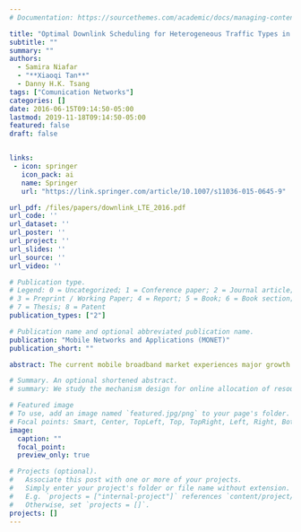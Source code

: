 ```yaml
---
# Documentation: https://sourcethemes.com/academic/docs/managing-content/

title: "Optimal Downlink Scheduling for Heterogeneous Traffic Types in LTE-A Based on MDP and Chance-Constrained Approaches"
subtitle: ""
summary: ""
authors:
  - Samira Niafar
  - "**Xiaoqi Tan**"
  - Danny H.K. Tsang
tags: ["Comunication Networks"]
categories: []
date: 2016-06-15T09:14:50-05:00
lastmod: 2019-11-18T09:14:50-05:00
featured: false
draft: false


links:
 - icon: springer
   icon_pack: ai
   name: Springer
   url: "https://link.springer.com/article/10.1007/s11036-015-0645-9"

url_pdf: /files/papers/downlink_LTE_2016.pdf
url_code: ''
url_dataset: ''
url_poster: ''
url_project: ''
url_slides: ''
url_source: ''
url_video: ''

# Publication type.
# Legend: 0 = Uncategorized; 1 = Conference paper; 2 = Journal article;
# 3 = Preprint / Working Paper; 4 = Report; 5 = Book; 6 = Book section;
# 7 = Thesis; 8 = Patent
publication_types: ["2"]

# Publication name and optional abbreviated publication name.
publication: "Mobile Networks and Applications (MONET)"
publication_short: ""

abstract: The current mobile broadband market experiences major growth in data demand and average revenue loss. To remain profitable from the perspective of a service provider (SP), one needs to maximize revenue as much as possible by making subscribers satisfied within the limited budget. On the other hand, traffic demands are moving toward supporting the wide range of heterogeneous applications with different quality of service (QoS) requirements. In this paper, we consider two related packet scheduling problems, i.e., long-term and short-term approaches in the 4th generation partnership project (3GPP) long term evolution-advanced (LTE-A) system. In the long-term approach, the long-term average revenue of SP subject to the long-term QoS constraints for heterogeneous traffic demands is optimized. The problem is first formulated as a constrained Markov decision process (CMDP) problem, of which the optimal control policy is achieved by utilizing the channel and queue information simultaneously. Subsequently, in the short-term approach, we consider the short-term revenue optimization problem which stochastically guarantees the short-term QoS for heterogeneous traffic demands through a set of chance constraints. To make the proposed chance-constrained programming problem computationally tractable, we use the Bernstein approximation technique to analytically approximate the chance constraint as a convex conservative constraint. Finally, the proposed packet scheduling schemes and solution methods are validated via numerical simulations.

# Summary. An optional shortened abstract.
# summary: We study the mechanism design for online allocation of resources. A single supplier who allocates capacity-limited resources (e.g., computing cycles, network bandwidth, energy, etc. ) to requests that arrive in a sequential and arbitrary manner.

# Featured image
# To use, add an image named `featured.jpg/png` to your page's folder.
# Focal points: Smart, Center, TopLeft, Top, TopRight, Left, Right, BottomLeft, Bottom, BottomRight.
image:
  caption: ""
  focal_point:
  preview_only: true

# Projects (optional).
#   Associate this post with one or more of your projects.
#   Simply enter your project's folder or file name without extension.
#   E.g. `projects = ["internal-project"]` references `content/project/deep-learning/index.md`.
#   Otherwise, set `projects = []`.
projects: []
---
```

